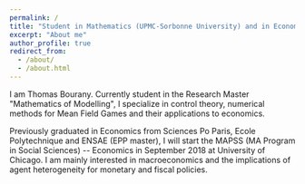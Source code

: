 ```yaml
---
permalink: /
title: "Student in Mathematics (UPMC-Sorbonne University) and in Economics (U.Chicago & SciencesPo Paris)"
excerpt: "About me"
author_profile: true
redirect_from: 
  - /about/
  - /about.html
---
```


I am Thomas Bourany. Currently student in the Research Master "Mathematics of Modelling", I specialize in control theory, numerical methods for Mean Field Games and their applications to economics.

Previously graduated in Economics from Sciences Po Paris, Ecole Polytechnique and ENSAE (EPP master), I will start the MAPSS (MA Program in Social Sciences) -- Economics in September 2018 at University of Chicago. I am mainly interested in macroeconomics and the implications of agent heterogeneity for monetary and fiscal policies.  



